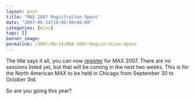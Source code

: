 ```yaml
---
layout: post
title: "MAX 2007 Registration Opens"
date: "2007-06-14T10:06:00+06:00"
categories: [misc]
tags: []
banner_image: 
permalink: /2007/06/14/MAX-2007-Registration-Opens
---
```


The title says it all, you can now <a href="https://secure.adobemax2007.com/na/">register</a> for MAX 2007. There are no sessions listed yet, but that will be coming in the next two weeks. This is for the North American MAX to be held in Chicago from September 30 to October 3rd.

So are you going this year?